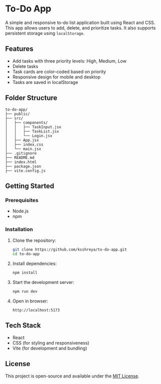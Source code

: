 # To-Do App

A simple and responsive to-do list application built using React and CSS. This app allows users to add, delete, and prioritize tasks. It also supports persistent storage using `localStorage`.

## Features

- Add tasks with three priority levels: High, Medium, Low  
- Delete tasks  
- Task cards are color-coded based on priority  
- Responsive design for mobile and desktop  
- Tasks are saved in localStorage  

## Folder Structure

```
to-do-app/
├── public/
├── src/
│   ├── components/
│   │   ├── TaskInput.jsx
│   │   ├── TaskList.jsx
│   │   └── Login.jsx
│   ├── App.jsx
│   ├── index.css
│   └── main.jsx
├── .gitignore
├── README.md
├── index.html
├── package.json
├── vite.config.js
```

## Getting Started

### Prerequisites

- Node.js  
- npm  

### Installation

1. Clone the repository:  
   ```bash
   git clone https://github.com/ksshreya/to-do-app.git
   cd to-do-app
   ```

2. Install dependencies:  
   ```bash
   npm install
   ```

3. Start the development server:  
   ```bash
   npm run dev
   ```

4. Open in browser:  
   ```
   http://localhost:5173
   ```

## Tech Stack

- React  
- CSS (for styling and responsiveness)  
- Vite (for development and bundling)

## License

This project is open-source and available under the [MIT License](LICENSE).

